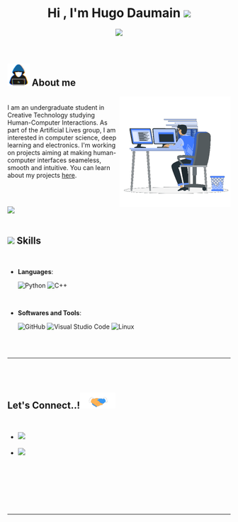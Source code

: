 
<h1 align="center"><b>Hi , I'm Hugo Daumain </b><img src="https://media.giphy.com/media/hvRJCLFzcasrR4ia7z/giphy.gif" width="35"></h1>

<p align="center">
  <a href="https://github.com/DenverCoder1/readme-typing-svg"><img src="https://readme-typing-svg.herokuapp.com?font=Time+New+Roman&color=cyan&size=25&center=true&vCenter=true&width=600&height=100&lines=Hugo+Daumain;Creative+Technology+Student,;Computer+Science,;Love+to+learn+new+stuffs..<3"></a>
</p>


<br>



	
## <picture><img src = "https://github.com/electron260/electron260/blob/main/GIF/hack.gif" width = 50px></picture> **About me**

<picture> <img align="right" src="https://github.com/electron260/electron260/blob/main/GIF/code.gif" width = 250px></picture>

<br>
I am an undergraduate student in Creative Technology studying Human-Computer Interactions. As part of the Artificial Lives group, I am interested in computer science, deep learning and electronics. I'm working on projects aiming at making human-computer interfaces seameless, smooth and intuitive.
You can learn about my projects 
<a href="https://dvic.devinci.fr/member/hugo-daumain">here</a>.

<br><br>

<img src="https://user-images.githubusercontent.com/73097560/115834477-dbab4500-a447-11eb-908a-139a6edaec5c.gif"><br><br>

## <img src="https://media2.giphy.com/media/QssGEmpkyEOhBCb7e1/giphy.gif?cid=ecf05e47a0n3gi1bfqntqmob8g9aid1oyj2wr3ds3mg700bl&rid=giphy.gif" width ="25"><b> Skills</b>
<br>

<p align="center">

- **Languages**:
    
    ![Python](https://img.shields.io/badge/Python%20-%2314354C.svg?style=for-the-badge&logo=python&logoColor=white)
    ![C++](https://img.shields.io/badge/C++%20-%2300599C.svg?style=for-the-badge&logo=c%2B%2B&logoColor=white)


<br>   


- **Softwares and Tools**:

    ![GitHub](https://img.shields.io/badge/github-%23121011.svg?style=for-the-badge&logo=github&logoColor=white)
    ![Visual Studio Code](https://img.shields.io/badge/Visual%20Studio%20Code-0078d7.svg?style=for-the-badge&logo=visual-studio-code&logoColor=white)
    ![Linux](https://img.shields.io/badge/Linux-FCC624?style=for-the-badge&logo=linux&logoColor=black) 

</p>

<br>
<br>

-----

<br>
<br>

## <b> Let's Connect..!</b><img src="https://github.com/0xAbdulKhalid/0xAbdulKhalid/raw/main/assets/mdImages/handshake.gif" width ="80">
<br>
<div align='left'>

<ul>

<li>
<a href="https://www.linkedin.com/in/hugo-daumain-757195231/" target="_blank">
<img src="https://img.shields.io/badge/LinkedIn-0077B5?style=for-the-badge&logo=linkedin&logoColor=white"/>
</a>
</li>

<br>

<li>
<a href="mailto:hugo.daumain@edu.devinci.fr" target="_blank">
<img src="https://img.shields.io/badge/Gmail-D14836?style=for-the-badge&logo=gmail&logoColor=white" />
</a>
</li>
	
</ul>
</div>


<br>
<br>


<br>
<br>
<br>
<br>

---


